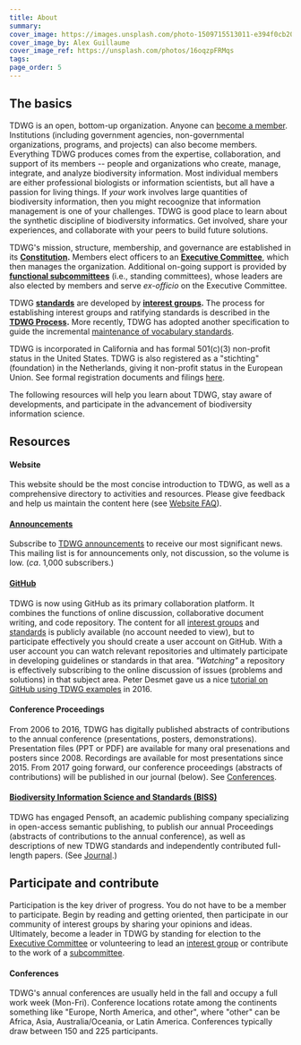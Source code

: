 ```yaml
---
title: About
summary: 
cover_image: https://images.unsplash.com/photo-1509715513011-e394f0cb20c4
cover_image_by: Alex Guillaume
cover_image_ref: https://unsplash.com/photos/16oqzpFRMqs
tags: 
page_order: 5
---
```


## The basics

TDWG is an open, bottom-up organization. Anyone can [become a member](./membership/). Institutions (including government agencies, non-governmental organizations, programs, and projects) can also become members. Everything TDWG produces comes from the expertise, collaboration, and support of its members -- people and organizations who create, manage, integrate, and analyze biodiversity information. Most individual members are either professional biologists or information scientists, but all have a passion for living things. If _your_ work involves large quantities of biodiversity information, then you might recoognize that information management is one of your challenges. TDWG is good place to learn about the synthetic discipline of biodiversity informatics.  Get involved, share your experiences, and collaborate with your peers to build future solutions.

TDWG's mission, structure, membership, and governance are established in its **[Constitution](./constitution/).**  Members elect officers to an **[Executive Committee](executive)**, which then manages the organization.  Additional on-going support is provided by **[functional subcommittees](committees/)** (i.e., standing committees), whose leaders are also elected by members and serve _ex-officio_ on the Executive Committee.  

TDWG **[standards](/standards/)** are developed by **[interest groups](/community/).** The process for establishing interest groups and ratifying standards is described in the **[TDWG Process]().**  More recently, TDWG has adopted another specification to guide the incremental [maintenance of vocabulary standards](https://dev.tdwg.org/standards/vms/).

TDWG is incorporated in California and has formal 501(c)(3) non-profit status in the United States. TDWG is also registered as a "stichting" (foundation) in the Netherlands, giving it non-profit status in the European Union.  See formal registration documents and filings [here](./incorporation/).

The following resources will help you learn about TDWG, stay aware of developments, and participate in the advancement of biodiversity information science.

## Resources

#### Website

This website should be the most concise introduction to TDWG, as well as a comprehensive directory to activities and resources. Please give feedback and help us maintain the content here (see [Website FAQ](./website_faq/)).

#### [Announcements](http://eepurl.com/8VIvn)

Subscribe to [TDWG announcements](http://eepurl.com/8VIvn) to receive our most significant news. This mailing list is for announcements only, not discussion, so the volume is low. (_ca_. 1,000 subscribers.)

#### [GitHub](https://github.com/tdwg)

TDWG is now using GitHub as its primary collaboration platform. It combines the functions of online discussion, collaborative document writing, and code repository. The content for all [interest groups](../../community/) and [standards](../../standards/) is publicly available (no account needed to view), but to participate effectively you should create a user account on GitHub. With a user account you can watch relevant repositories and ultimately participate in developing guidelines or standards in that area. _"Watching"_ a repository is effectively subscribing to the online discussion of issues (problems and solutions) in that subject area. Peter Desmet gave us a nice [tutorial on GitHub using TDWG examples](https://vimeo.com/album/4308386/video/195812163) in 2016. 

#### Conference Proceedings

From 2006 to 2016, TDWG has digitally published abstracts of contributions to the annual conference (presentations, posters, demonstrations).  Presentation files (PPT or PDF) are available for many oral presenations and posters since 2008. Recordings are available for most presentations since 2015.  From 2017 going forward, our conference proceedings (abstracts of contributions) will be published in our journal (below).  See [Conferences](../conferences/).

#### [Biodiversity Information Science and Standards (BISS)](/journal/)

TDWG has engaged Pensoft, an academic publishing company specializing in open-access semantic publishing, to publish our annual Proceedings (abstracts of contributions to the annual conference), as well as descriptions of new TDWG standards and independently contributed full-length papers.  (See [Journal](/journal/).)

<!-- #### [Other resources]() and key partnerships? -->


## Participate and contribute

Participation is the key driver of progress. You do not have to be a member to participate. Begin by reading and getting oriented, then participate in our community of interest groups by sharing your opinions and ideas. Ultimately, become a leader in TDWG by standing for election to the [Executive Committee](./executive/) or volunteering to lead an [interest group](./community/) or contribute to the work of a [subcommittee](./committees/).

#### Conferences

TDWG's annual conferences are usually held in the fall and occupy a full work week (Mon-Fri).  Conference locations rotate among the continents something like "Europe, North America, and other", where "other" can be Africa, Asia, Australia/Oceania, or Latin America. Conferences typically draw between 150 and 225 participants.
